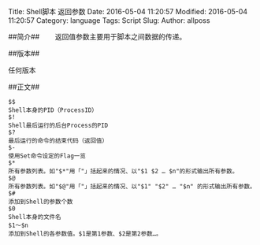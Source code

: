 Title: Shell脚本 返回参数
Date: 2016-05-04 11:20:57 
Modified: 2016-05-04 11:20:57 
Category: language
Tags: Script
Slug: 
Author: allposs


##简介##
&#160; &#160; &#160; &#160;返回值参数主要用于脚本之间数据的传递。

##版本##

任何版本

##正文##

	$$
	Shell本身的PID（ProcessID）
	$!
	Shell最后运行的后台Process的PID
	$?
	最后运行的命令的结束代码（返回值）
	$-
	使用Set命令设定的Flag一览
	$*
	所有参数列表。如"$*"用「"」括起来的情况、以"$1 $2 … $n"的形式输出所有参数。
	$@
	所有参数列表。如"$@"用「"」括起来的情况、以"$1" "$2" … "$n" 的形式输出所有参数。
	$#
	添加到Shell的参数个数
	$0
	Shell本身的文件名
	$1～$n
	添加到Shell的各参数值。$1是第1参数、$2是第2参数…。


